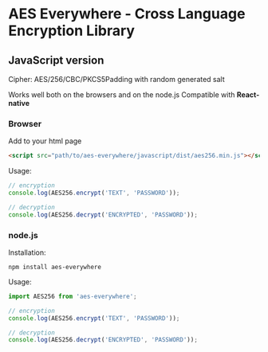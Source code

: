 # AES Everywhere - Cross Language Encryption Library

## JavaScript version

Cipher: AES/256/CBC/PKCS5Padding with random generated salt

Works well both on the browsers and on the node.js
Compatible with **React-native**

### Browser

Add to your html page
```html
<script src="path/to/aes-everywhere/javascript/dist/aes256.min.js"></script>
```

Usage:
```js
// encryption
console.log(AES256.encrypt('TEXT', 'PASSWORD'));

// decryption
console.log(AES256.decrypt('ENCRYPTED', 'PASSWORD'));
```


### node.js

Installation:
```
npm install aes-everywhere
```

Usage:
```js
import AES256 from 'aes-everywhere';

// encryption
console.log(AES256.encrypt('TEXT', 'PASSWORD'));

// decryption
console.log(AES256.decrypt('ENCRYPTED', 'PASSWORD'));

```
